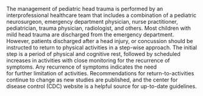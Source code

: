 The management of pediatric head trauma is performed by an interprofessional healthcare team that includes a combination of a pediatric neurosurgeon, emergency department physician, nurse practitioner, pediatrician, trauma physician, radiologist, and others. Most children with mild head trauma are discharged from the emergency department. However, patients discharged after a head injury, or concussion should be instructed to return to physical activities in a step-wise approach. The initial step is a period of physical and cognitive rest, followed by scheduled increases in activities with close monitoring for the recurrence of symptoms. Any recurrence of symptoms indicates the need for further limitation of activities. Recommendations for return-to-activities continue to change as new studies are published, and the center for disease control (CDC) website is a helpful source for up-to-date guidelines.